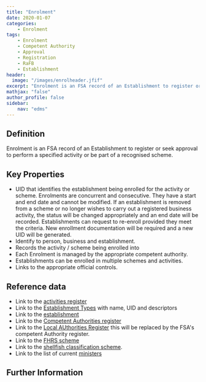 ```yaml
---
title: "Enrolment"
date: 2020-01-07
categories:
    - Enrolment
tags:
    - Enrolment  
    - Competent Authority
    - Approval
    - Registration
    - RaFB
    - Establishment
header:
  image: "/images/enrolheader.jfif"
excerpt: "Enrolment is an FSA record of an Establishment to register or seek approval to perform a specified activity or be part of a recognised scheme."
mathjax: "false"
author_profile: false
sidebar:
    nav: "edms"
---
```


## Definition
Enrolment is an FSA record of an Establishment to register or seek approval to perform a specified activity or be part of a recognised scheme.  

## Key Properties
*   UID that identifies the establishment being enrolled for the activity or scheme. Enrolments are concurrent and consecutive.  They have a start and end date and cannot be modified. If an establishment is removed from a scheme or no longer wishes to carry out a registered business activity, the status will be changed appropriately and an end date will be recorded.  Establishments can request to re-enroll provided they meet the criteria.  New enrollment documentation will be required and a new UID will be generated.  
*   Identify to person, business and establishment.
*   Records the activity / scheme being enrolled into
*   Each Enrolment is managed by the appropriate competent authority.
*   Establishments can be enrolled in multiple schemes and activities.
*   Links to the appropriate official controls.


## Reference data
*   Link to the [activities register](https://data.food.gov.uk/codes/organisation/_activities)
*   Link to the [Establishment Types](https://data.food.gov.uk/codes/business/rafb/_establishment-type) with name, UID and descriptors
*   Link to the [establishment](https://data.food.gov.uk/codes/_business)
*   Link to the [Competent Authorities register](https://data.food.gov.uk/codes/)
*   Link to the [Local AUthorities Register](https://www.registers.service.gov.uk/category/regional-and-local-government) this will be replaced by the FSA's competent Authority register.
*   Link to the [FHRS scheme](https://ratings.food.gov.uk/)
*   Link to the [shellfish classification scheme](https://www.food.gov.uk/business-guidance/shellfish-classification).
*   Link to the list of current [ministers](https://www.gov.uk/government/ministers)

## Further Information
